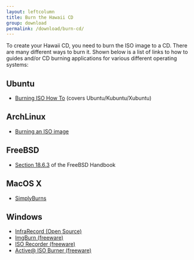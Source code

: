 ```yaml
---
layout: leftcolumn
title: Burn the Hawaii CD
group: download
permalink: /download/burn-cd/
---
```


To create your Hawaii CD, you need to burn the ISO image to a CD.
There are many different ways to burn it.
Shown below is a list of links to how to guides and/or CD burning applications for various different operating systems:

## Ubuntu

* [Burning ISO How To](https://help.ubuntu.com/community/BurningIsoHowto#Ubuntu) (covers Ubuntu/Kubuntu/Xubuntu)

## ArchLinux

* [Burning an ISO image](https://wiki.archlinux.org/index.php/CD_Burning#Burning_an_ISO_image)

## FreeBSD

* [Section 18.6.3](http://www.freebsd.org/doc/en_US.ISO8859-1/books/handbook/creating-cds.html#BURNCD) of the FreeBSD Handbook

## MacOS X

* [SimplyBurns](http://simplyburns.berlios.de/)

## Windows

* [InfraRecord (Open Source)](http://infrarecorder.org)
* [ImgBurn (freeware)](http://www.imgburn.com)
* [ISO Recorder (freeware)](http://isorecorder.alexfeinman.com/isorecorder.htm)
* [Active@ ISO Burner (freeware)](http://www.ntfs.com/iso_burner_free.htm)
